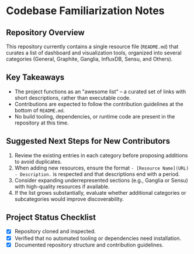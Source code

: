 # Codebase Familiarization Notes

## Repository Overview

This repository currently contains a single resource file (`README.md`) that curates a list of dashboard and visualization tools, organized into several categories (General, Graphite, Ganglia, InfluxDB, Sensu, and Others).

## Key Takeaways

- The project functions as an "awesome list" – a curated set of links with short descriptions, rather than executable code.
- Contributions are expected to follow the contribution guidelines at the bottom of `README.md`.
- No build tooling, dependencies, or runtime code are present in the repository at this time.

## Suggested Next Steps for New Contributors

1. Review the existing entries in each category before proposing additions to avoid duplicates.
2. When adding new resources, ensure the format `- [Resource Name](URL) - Description.` is respected and that descriptions end with a period.
3. Consider expanding underrepresented sections (e.g., Ganglia or Sensu) with high-quality resources if available.
4. If the list grows substantially, evaluate whether additional categories or subcategories would improve discoverability.

## Project Status Checklist

- [x] Repository cloned and inspected.
- [x] Verified that no automated tooling or dependencies need installation.
- [x] Documented repository structure and contribution guidelines.
